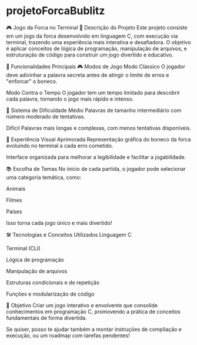 # projetoForcaBublitz

🎮 Jogo da Forca no Terminal
📌 Descrição do Projeto
Este projeto consiste em um jogo da forca desenvolvido em linguagem C, com execução via terminal, trazendo uma experiência mais interativa e desafiadora. O objetivo é aplicar conceitos de lógica de programação, manipulação de arquivos, e estruturação de código para construir um jogo divertido e educativo.

🧩 Funcionalidades Principais
🎮 Modos de Jogo
Modo Clássico
O jogador deve adivinhar a palavra secreta antes de atingir o limite de erros e "enforcar" o boneco.

Modo Contra o Tempo
O jogador tem um tempo limitado para descobrir cada palavra, tornando o jogo mais rápido e intenso.

🧠 Sistema de Dificuldade
Médio
Palavras de tamanho intermediário com número moderado de tentativas.

Difícil
Palavras mais longas e complexas, com menos tentativas disponíveis.

🎨 Experiência Visual Aprimorada
Representação gráfica do boneco da forca evoluindo no terminal a cada erro cometido.

Interface organizada para melhorar a legibilidade e facilitar a jogabilidade.

📚 Escolha de Temas
No início de cada partida, o jogador pode selecionar uma categoria temática, como:

Animais

Filmes

Países

Isso torna cada jogo único e mais divertido!

🛠 Tecnologias e Conceitos Utilizados
Linguagem C

Terminal (CLI)

Lógica de programação

Manipulação de arquivos

Estruturas condicionais e de repetição

Funções e modularização de código

🎯 Objetivo
Criar um jogo interativo e envolvente que consolide conhecimentos em programação C, promovendo a prática de conceitos fundamentais de forma divertida.

Se quiser, posso te ajudar também a montar instruções de compilação e execução, ou um roadmap com tarefas pendentes!
